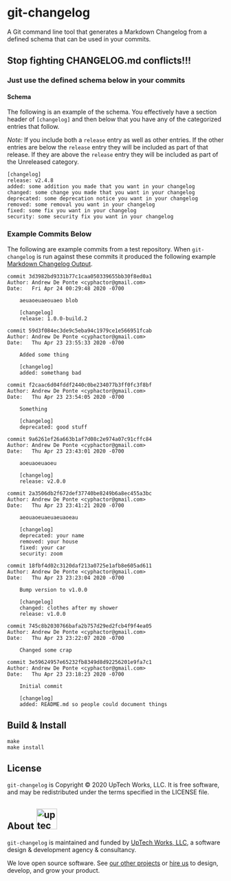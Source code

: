 # git-changelog

A Git command line tool that generates a Markdown Changelog from a defined schema that can be used in your commits.

## Stop fighting CHANGELOG.md conflicts!!!

### Just use the defined schema below in your commits

#### Schema

The following is an example of the schema. You effectively have a section header of `[changelog]` and then below that you have any of the categorized entries that follow.

*Note:* If you include both a `release` entry as well as other entries. If the other entries are below the `release` entry they will be included as part of that release. If they are above the `release` entry they will be included as part of the Unreleased category.

```text
[changelog]
release: v2.4.8
added: some addition you made that you want in your changelog
changed: some change you made that you want in your changelog
deprecated: some deprecation notice you want in your changelog
removed: some removal you want in your changelog
fixed: some fix you want in your changelog
security: some security fix you want in your changelog
```

### Example Commits Below

The following are example commits from a test repository. When `git-changelog` is run against these commits it produced the following example [Markdown Changelog Output](https://github.com/uptech/git-changelog/blob/master/example/CHANGELOG.md).

```
commit 3d3982bd9331b77c1caa050339655bb30f8ed0a1
Author: Andrew De Ponte <cyphactor@gmail.com>
Date:   Fri Apr 24 00:29:48 2020 -0700

    aeuaoeuaeouaeo blob
    
    [changelog]
    release: 1.0.0-build.2

commit 59d3f084ec3de9c5eba94c1979ce1e566951fcab
Author: Andrew De Ponte <cyphactor@gmail.com>
Date:   Thu Apr 23 23:55:33 2020 -0700

    Added some thing
    
    [changelog]
    added: somethang bad

commit f2caac6d04fddf2440c0be234077b3ff0fc3f8bf
Author: Andrew De Ponte <cyphactor@gmail.com>
Date:   Thu Apr 23 23:54:05 2020 -0700

    Something
    
    [changelog]
    deprecated: good stuff

commit 9a6261ef26a663b1af7d08c2e974a07c91cffc84
Author: Andrew De Ponte <cyphactor@gmail.com>
Date:   Thu Apr 23 23:43:01 2020 -0700

    aoeuaoeuaoeu
    
    [changelog]
    release: v2.0.0

commit 2a3506db2f672def37740be8249b6a8ec455a3bc
Author: Andrew De Ponte <cyphactor@gmail.com>
Date:   Thu Apr 23 23:41:21 2020 -0700

    aeouaoeuaeuaeuaoeau
    
    [changelog]
    deprecated: your name
    removed: your house
    fixed: your car
    security: zoom

commit 18fbf4d02c3120daf213a0725e1afb8e605ad611
Author: Andrew De Ponte <cyphactor@gmail.com>
Date:   Thu Apr 23 23:23:04 2020 -0700

    Bump version to v1.0.0
    
    [changelog]
    changed: clothes after my shower
    release: v1.0.0

commit 745c8b2030766bafa2b757d29ed2fcb4f9f4ea05
Author: Andrew De Ponte <cyphactor@gmail.com>
Date:   Thu Apr 23 23:22:07 2020 -0700

    Changed some crap

commit 3e59624957e65232fb8349d8d92256201e9fa7c1
Author: Andrew De Ponte <cyphactor@gmail.com>
Date:   Thu Apr 23 23:18:23 2020 -0700

    Initial commit
    
    [changelog]
    added: README.md so people could document things
```

## Build & Install

```
make
make install
```

## License

`git-changelog` is Copyright © 2020 UpTech Works, LLC. It is free software, and
may be redistributed under the terms specified in the LICENSE file.

## About <img src="http://upte.ch/img/logo.png" alt="uptech" height="48">

`git-changelog` is maintained and funded by [UpTech Works, LLC][uptech], a software
design & development agency & consultancy.

We love open source software. See [our other projects][community] or
[hire us][hire] to design, develop, and grow your product.

[Git]: https://git-scm.com
[GNU make]: https://www.gnu.org/software/make/
[community]: https://github.com/uptech
[hire]: http://upte.ch
[uptech]: http://upte.ch
